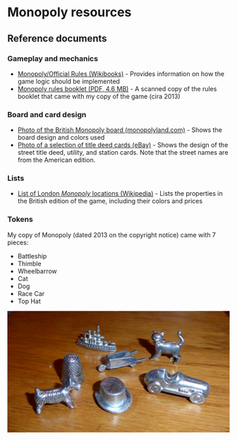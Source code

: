 # Monopoly resources

## Reference documents

### Gameplay and mechanics

- [Monopoly/Official Rules (Wikibooks)](https://en.wikibooks.org/wiki/Monopoly/Official_Rules) - Provides information on how the game logic should be implemented
- [Monopoly rules booklet (PDF, 4.6 MB)](./monopoly-rules-booklet.pdf) - A scanned copy of the rules booklet that came with my copy of the game (cira 2013)

### Board and card design

- [Photo of the British Monopoly board (monopolyland.com)](https://www.monopolyland.com/wp-content/uploads/Uk-Monopoly-board-1-1.jpg) - Shows the board design and colors used
- [Photo of a selection of title deed cards (eBay)](https://i.ebayimg.com/images/g/-RMAAOSw7i1i4tLY/s-l1600.jpg) - Shows the design of the street title deed, utility, and station cards. Note that the street names are from the American edition.

### Lists

- [List of London *Monopoly* locations (Wikipedia)](https://en.wikipedia.org/wiki/List_of_London_Monopoly_locations) - Lists the properties in the British edition of the game, including their colors and prices

### Tokens

My copy of Monopoly (dated 2013 on the copyright notice) came with 7 pieces:

- Battleship
- Thimble
- Wheelbarrow
- Cat
- Dog
- Race Car
- Top Hat

![A photo of each token arranged on a table](./monopoly-tokens-2013.jpeg)